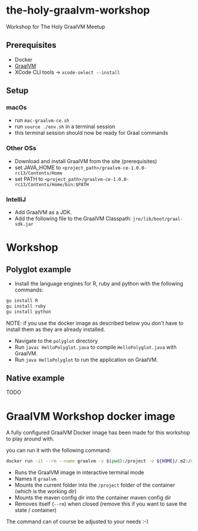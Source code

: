 # the-holy-graalvm-workshop

Workshop for The Holy GraalVM Meetup


## Prerequisites

* Docker
* [GraalVM](http://www.graalvm.org/docs/getting-started/)
* XCode CLI tools -> `xcode-select --install`

## Setup

### macOs

* run `mac-graalvm-ce.sh`
* run `source ./env.sh` in a terminal session
* this terminal session should now be ready for Graal commands

### Other OSs

* Download and install GraalVM from the site (prerequisites)
* set JAVA_HOME to `<project_path>/graalvm-ce-1.0.0-rc13/Contents/Home`
* set PATH to `<project_path>/graalvm-ce-1.0.0-rc13/Contents/Home/bin:$PATH`

### IntelliJ

* Add GraalVM as a JDK.
* Add the following file to the GraalVM Classpath: `jre/lib/boot/graal-sdk.jar`

# Workshop 

## Polyglot example

* Install the language engines for R, ruby and python with the following commands:
```bash
gu install R
gu install ruby
gu install python
```
NOTE: if you use the docker image as described below you don't have to install them as they are already installed.

* Navigate to the `polyglot` directory
* Run `javac HelloPolyglot.java` to compile `HelloPolyglot.java` with GraalVM.
* Run `java HelloPolyglot` to run the application on GraalVM.


## Native example

TODO

# GraalVM Workshop docker image

A fully configured GraalVM Docker image has been made for this workshop to play around with.

you can run it with the following command:

```bash
docker run -it --rm --name graalvm -v $(pwd):/project -v ${HOME}/.m2:/root/.m2 ivonet/graalvm:1.0.0-rc14
``` 

- Runs the GraalVM image in interactive terminal mode
- Names it `graalvm`
- Mounts the current folder into the `/project` folder of the container (which is the working dir)
- Mounts the maven config dir into the container maven config dir
- Removes itself (`--rm`) when closed (remove this if you want to save the state / container)

The command can of course be adjusted to your needs :-)
